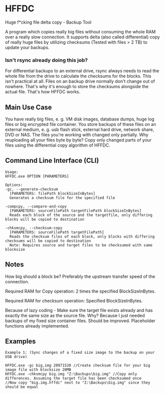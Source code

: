 # HFFDC
Huge f\*cking file delta copy - Backup Tool

A program which copies really big files without consuming the whole RAM over a really slow connection. It supports delta (also called differential) copy of really huge files by utilizing checksums (Tested with files > 2 TB) to update your backups. 

### Isn't rsync already doing this job?
For differential backups to an external drive, rsync always needs to read the whole file from the drive to calculate the checksums for the blocks. This isn't practical at all. Files on an backup drive normally don't change out of nowhere. That's why it's enough to store the checksums alongside the actual file. That's how HFFDC works.

## Main Use Case
You have really big files, e. g. VM disk images, database dumps, huge log files or big encrypted file container. You store backups of these files on an external medium, e. g. usb flash stick, external hard drive, network share, DVD or NAS. The files you're working with changed only partially. Why reuploading all your files byte by byte? Copy only changed parts of your files using the differential copy algorithm of HFFDC.

## Command Line Interface (CLI)
```
Usage:
HFFDC.exe OPTION [PARAMETERS]

Options:
-gc, --generate-checksum
  [PARAMETERS: filePath blockSizeInBytes]
  Generates a checksum file for the specified file
  
-compcpy, --compare-and-copy
  [PARAMETERS: sourceFilePath targetFilePath blockSizeInBytes]
  Reads each block of the source and the targetfile, only differing blocks will be copied to destination

-chksmcpy, --checksum-copy
  [PARAMETERS: sourceFilePath targetFilePath]
  Reads the checksum files of each block, only blocks with differing checksums will be copied to destination
  Note: Requires source and target files to be checksumed with same blocksize

```

## Notes
How big should a block be?
Preferably the upstream transfer speed of the connection.

Required RAM for Copy operation: 2 times the specified BlockSizeInBytes.

Required RAM for checksum operation: Specified BlockSizeInBytes.

Because of lazy coding - Make sure the target file exists already and has exactly the same size as the source file.
Why? Because I just needed backups of my fixed size container files. Should be improved. Placeholder functions already implemented.


## Examples
```
Example 1: (Sync changes of a fixed size image to the backup on your USB drive)

HFFDC.exe -gc big.img 20971520 //Create checksum file for your big image file with blocksize 20MB
HFFDC.exe -chksmcpy big.img "Z:\Backups\big.img" //Copy only differences. Assuming the target file has been checksumed once
//Now copy "big.img.hffdc" next to "Z:\Backups\big.img" since they should be equal

```
